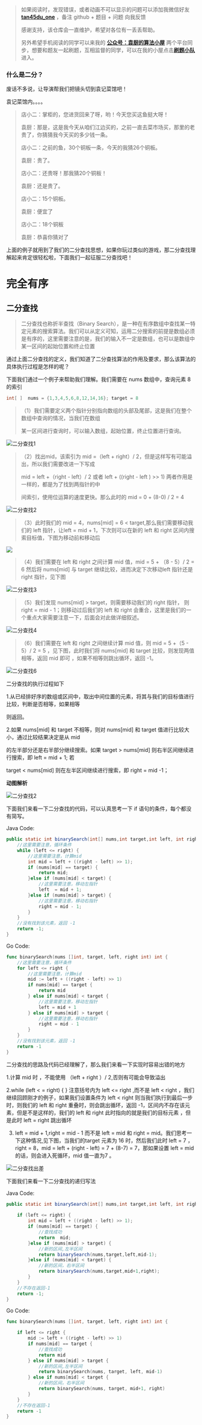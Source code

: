 ﻿> 如果阅读时，发现错误，或者动画不可以显示的问题可以添加我微信好友  **[tan45du_one](https://raw.githubusercontent.com/tan45du/tan45du.github.io/master/个人微信.15egrcgqd94w.jpg)** ，备注  github  + 题目 + 问题  向我反馈
>
> 感谢支持，该仓库会一直维护，希望对各位有一丢丢帮助。
>
> 另外希望手机阅读的同学可以来我的 <u>[**公众号：袁厨的算法小屋**](https://raw.githubusercontent.com/tan45du/test/master/微信图片_20210320152235.2pthdebvh1c0.png)</u> 两个平台同步，想要和题友一起刷题，互相监督的同学，可以在我的小屋点击<u>[**刷题小队**](https://raw.githubusercontent.com/tan45du/test/master/微信图片_20210320152235.2pthdebvh1c0.png)</u>进入。 

### 什么是二分？

废话不多说，让导演帮我们把镜头切到袁记菜馆吧！

袁记菜馆内。。。。

> 店小二：掌柜的，您进货回来了呀，哟！今天您买这鱼挺大呀！
>
> 袁厨：那是，这是我今天从咱们江边买的，之前一直去菜市场买，那里的老贵了，你猜猜我今天买的多少钱一条。
>
> 店小二：之前的鱼，30个铜板一条，今天的我猜26个铜板。
>
> 袁厨：贵了。
>
> 店小二：还贵呀！那我猜20个铜板！
>
> 袁厨：还是贵了。
>
> 店小二：15个铜板。
>
> 袁厨：便宜了
>
> 店小二：18个铜板
>
> 袁厨：恭喜你猜对了

上面的例子就用到了我们的二分查找思想，如果你玩过类似的游戏，那二分查找理解起来肯定很轻松啦，下面我们一起征服二分查找吧！

#  **完全有序**

## 二分查找

> 二分查找也称折半查找（Binary Search），是一种在有序数组中查找某一特定元素的搜索算法。我们可以从定义可知，运用二分搜索的前提是数组必须是有序的，这里需要注意的是，我们的输入不一定是数组，也可以是数组中某一区间的起始位置和终止位置

通过上面二分查找的定义，我们知道了二分查找算法的作用及要求，那么该算法的具体执行过程是怎样的呢？

下面我们通过一个例子来帮助我们理解。我们需要在 nums  数组中，查询元素 8 的索引

```java
int[ ]  nums = {1,3,4,5,6,8,12,14,16}; target = 8  
```

> （1）我们需要定义两个指针分别指向数组的头部及尾部，这是我们在整个数组中查询的情况，当我们在数组
>
> 某一区间进行查询时，可以输入数组，起始位置，终止位置进行查询。



![二分查找1](https://img-blog.csdnimg.cn/img_convert/b58d55a34b32a342f652792297a1e4d7.png)



> （2）找出mid，该索引为 mid =（left + right）/ 2，但是这样写有可能溢出，所以我们需要改进一下写成
>
> mid = left +（right - left）/ 2 或者  left + ((right - left ) >> 1)  两者作用是一样的，都是为了找到两指针的中
>
> 间索引，使用位运算的速度更快。那么此时的 mid = 0 + (8-0) / 2 = 4 



![二分查找2](https://img-blog.csdnimg.cn/img_convert/5354d4c9ea5e5bd28a77a202b4dd3445.png)



> （3）此时我们的 mid = 4，nums[mid] = 6 < target,那么我们需要移动我们的 left 指针，让left = mid + 1，下次则可以在新的 left 和 right 区间内搜索目标值，下图为移动前和移动后



![](https://img-blog.csdnimg.cn/img_convert/97c584c48d6c1c06dffb94c6481f82c6.png)



> （4）我们需要在 left 和 right 之间计算 mid 值，mid = 5 + （8 - 5）/ 2  = 6 然后将 nums[mid] 与 target 继续比较，进而决定下次移动left 指针还是 right 指针，见下图



![二分查找3](https://img-blog.csdnimg.cn/img_convert/471b4093db0233e41d4875fc6b2e4359.png)



> （5）我们发现 nums[mid] > target，则需要移动我们的 right 指针， 则 right = mid - 1；则移动过后我们的 left 和 right 会重合，这里是我们的一个重点大家需要注意一下，后面会对此做详细叙述。



![二分查找4](https://img-blog.csdnimg.cn/img_convert/2145730bf3a6373f1cf60da628bf85e6.png)



> （6）我们需要在 left 和 right 之间继续计算 mid 值，则 mid = 5 +（5 - 5）/ 2 = 5 ，见下图，此时我们将 nums[mid] 和 target 比较，则发现两值相等，返回 mid 即可 ，如果不相等则跳出循环，返回 -1。 



![二分查找6](https://img-blog.csdnimg.cn/img_convert/0aba81887cfbc25ce9a859ba8137cd4a.png)



二分查找的执行过程如下

1.从已经排好序的数组或区间中，取出中间位置的元素，将其与我们的目标值进行比较，判断是否相等，如果相等

则返回。

2.如果 nums[mid]  和 target 不相等，则对 nums[mid] 和 target 值进行比较大小，通过比较结果决定是从 mid 

的左半部分还是右半部分继续搜索。如果 target > nums[mid] 则右半区间继续进行搜索，即 left = mid + 1; 若 

target <  nums[mid] 则在左半区间继续进行搜索，即 right = mid -1；

**动图解析**

![二分查找2](https://img-blog.csdnimg.cn/img_convert/eb648f86b4ada5b32afc7a52e78d9953.gif)

下面我们来看一下二分查找的代码，可以认真思考一下 if 语句的条件，每个都没有简写。

Java Code:

```java
public static int binarySearch(int[] nums,int target,int left, int right) {
    //这里需要注意，循环条件
    while (left <= right) {
        //这里需要注意，计算mid
        int mid = left + ((right - left) >> 1);
        if (nums[mid] == target) {
            return mid;
        }else if (nums[mid] < target) {
            //这里需要注意，移动左指针
            left  = mid + 1;
        }else if (nums[mid] > target) {
            //这里需要注意，移动右指针
            right = mid - 1;
        }
    }
    //没有找到该元素，返回 -1
    return -1;
}
```

Go Code:

```go
func binarySearch(nums []int, target, left, right int) int {
	//这里需要注意，循环条件
	for left <= right {
		//这里需要注意，计算mid
		mid := left + ((right - left) >> 1)
		if nums[mid] == target {
			return mid
		} else if nums[mid] < target {
			//这里需要注意，移动左指针
			left = mid + 1
		} else if nums[mid] > target {
			//这里需要注意，移动右指针
			right = mid - 1
		}
	}
	//没有找到该元素，返回 -1
	return -1
}
```





二分查找的思路及代码已经理解了，那么我们来看一下实现时容易出错的地方

1.计算 mid 时 ，不能使用 （left + right ）/ 2,否则有可能会导致溢出

2.while  (left < = right) {   }  注意括号内为 left <= right ,而不是 left < right ，我们继续回顾刚才的例子，如果我们设置条件为 left  <  right 则当我们执行到最后一步时，则我们的 left 和 right 重叠时，则会跳出循环，返回 -1，区间内不存在该元素，但是不是这样的，我们的 left 和 right 此时指向的就是我们的目标元素 ，但是此时 left = right 跳出循环

3. left = mid + 1,right = mid - 1 而不是 left = mid 和 right = mid。我们思考一下这种情况,见下图，当我们的target 元素为 16 时，然后我们此时 left = 7 ，right = 8，mid = left + (right - left) = 7 + (8-7) = 7，那如果设置 left = mid 的话，则会进入死循环，mid  值一直为7 。

![二分查找出差](https://img-blog.csdnimg.cn/img_convert/d7ff6aba9a1e9d673ae24667823d5770.png)

  

下面我们来看一下二分查找的递归写法

Java Code:

```java
public static int binarySearch(int[] nums,int target,int left, int right) {
        
    if (left <= right) {
        int mid = left + ((right - left) >> 1);
        if (nums[mid] == target) {
            //查找成功
            return  mid;
        }else if (nums[mid] > target) {
            //新的区间,左半区间
            return binarySearch(nums,target,left,mid-1);
        }else if (nums[mid] < target) {
            //新的区间，右半区间
            return binarySearch(nums,target,mid+1,right);
        }
    }
    //不存在返回-1
    return -1;
}
```

Go Code:

```go
func binarySearch(nums []int, target, left, right int) int {

	if left <= right {
		mid := left + ((right - left) >> 1)
		if nums[mid] == target {
			//查找成功
			return mid
		} else if nums[mid] > target {
			//新的区间,左半区间
			return binarySearch(nums, target, left, mid-1)
		} else if nums[mid] < target {
			//新的区间，右半区间
			return binarySearch(nums, target, mid+1, right)
		}
	}
	//不存在返回-1
	return -1
}
```



